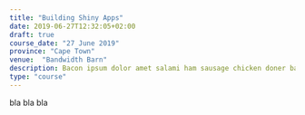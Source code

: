 ```yaml
---
title: "Building Shiny Apps"
date: 2019-06-27T12:32:05+02:00
draft: true
course_date: "27 June 2019"
province: "Cape Town"
venue:  "Bandwidth Barn"
description: Bacon ipsum dolor amet salami ham sausage chicken doner bacon. Corned beef turkey cupim, 
type: "course"
---
```


bla bla bla 